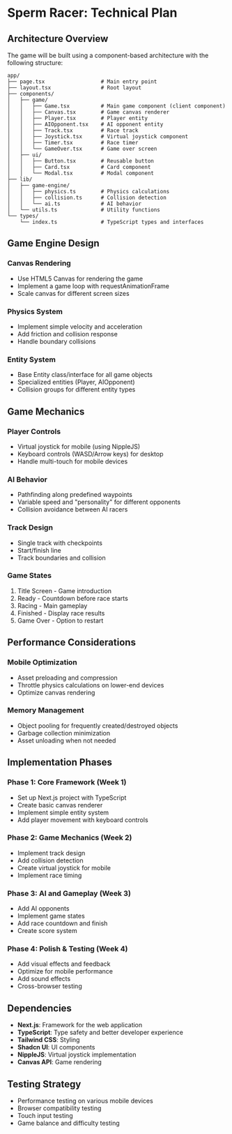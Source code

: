 # Sperm Racer: Technical Plan

## Architecture Overview

The game will be built using a component-based architecture with the following structure:

```
app/
├── page.tsx                  # Main entry point
├── layout.tsx                # Root layout
├── components/
│   ├── game/
│   │   ├── Game.tsx          # Main game component (client component)
│   │   ├── Canvas.tsx        # Game canvas renderer
│   │   ├── Player.tsx        # Player entity
│   │   ├── AIOpponent.tsx    # AI opponent entity
│   │   ├── Track.tsx         # Race track
│   │   ├── Joystick.tsx      # Virtual joystick component
│   │   ├── Timer.tsx         # Race timer
│   │   └── GameOver.tsx      # Game over screen
│   ├── ui/
│   │   ├── Button.tsx        # Reusable button
│   │   ├── Card.tsx          # Card component
│   │   └── Modal.tsx         # Modal component
├── lib/
│   ├── game-engine/
│   │   ├── physics.ts        # Physics calculations
│   │   ├── collision.ts      # Collision detection
│   │   └── ai.ts             # AI behavior
│   └── utils.ts              # Utility functions
└── types/
    └── index.ts              # TypeScript types and interfaces
```

## Game Engine Design

### Canvas Rendering
- Use HTML5 Canvas for rendering the game
- Implement a game loop with requestAnimationFrame
- Scale canvas for different screen sizes

### Physics System
- Implement simple velocity and acceleration
- Add friction and collision response
- Handle boundary collisions

### Entity System
- Base Entity class/interface for all game objects
- Specialized entities (Player, AIOpponent)
- Collision groups for different entity types

## Game Mechanics

### Player Controls
- Virtual joystick for mobile (using NippleJS)
- Keyboard controls (WASD/Arrow keys) for desktop
- Handle multi-touch for mobile devices

### AI Behavior
- Pathfinding along predefined waypoints
- Variable speed and "personality" for different opponents
- Collision avoidance between AI racers

### Track Design
- Single track with checkpoints
- Start/finish line
- Track boundaries and collision

### Game States
1. Title Screen - Game introduction
2. Ready - Countdown before race starts
3. Racing - Main gameplay
4. Finished - Display race results
5. Game Over - Option to restart

## Performance Considerations

### Mobile Optimization
- Asset preloading and compression
- Throttle physics calculations on lower-end devices
- Optimize canvas rendering

### Memory Management
- Object pooling for frequently created/destroyed objects
- Garbage collection minimization
- Asset unloading when not needed

## Implementation Phases

### Phase 1: Core Framework (Week 1)
- Set up Next.js project with TypeScript
- Create basic canvas renderer
- Implement simple entity system
- Add player movement with keyboard controls

### Phase 2: Game Mechanics (Week 2)
- Implement track design
- Add collision detection
- Create virtual joystick for mobile
- Implement race timing

### Phase 3: AI and Gameplay (Week 3)
- Add AI opponents
- Implement game states
- Add race countdown and finish
- Create score system

### Phase 4: Polish & Testing (Week 4)
- Add visual effects and feedback
- Optimize for mobile performance
- Add sound effects
- Cross-browser testing

## Dependencies

- **Next.js**: Framework for the web application
- **TypeScript**: Type safety and better developer experience
- **Tailwind CSS**: Styling
- **Shadcn UI**: UI components
- **NippleJS**: Virtual joystick implementation
- **Canvas API**: Game rendering

## Testing Strategy
- Performance testing on various mobile devices
- Browser compatibility testing
- Touch input testing
- Game balance and difficulty testing 